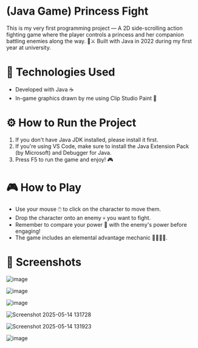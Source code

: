 # (Java Game) Princess Fight
This is my very first programming project — A 2D side-scrolling action fighting game where the player controls a princess and her companion battling enemies along the way. 👑⚔️ Built with Java in 2022 during my first year at university.

# 🚀 Technologies Used
- Developed with Java ☕
- In-game graphics drawn by me using Clip Studio Paint 🎨

# ⚙️ How to Run the Project
1. If you don't have Java JDK installed, please install it first.
2. If you're using VS Code, make sure to install the Java Extension Pack (by Microsoft) and Debugger for Java.
3. Press F5 to run the game and enjoy! 🎮

# 🎮 How to Play
- Use your mouse 🖱️ to click on the character to move them.
- Drop the character onto an enemy 💀 you want to fight.
- Remember to compare your power 💪 with the enemy's power before engaging!
- The game includes an elemental advantage mechanic 🌟🌿🔥💧.

# 📸 Screenshots
![image](https://github.com/user-attachments/assets/ea150e97-ccd1-4003-a5f2-c90aa2ca0309)

![image](https://github.com/user-attachments/assets/f33ec04c-81bb-48cc-999d-11d26f89d411)

![image](https://github.com/user-attachments/assets/61d8658b-c0f7-4582-a332-9e24371f902c)

![Screenshot 2025-05-14 131728](https://github.com/user-attachments/assets/888195a8-15e2-437f-82f0-e4c524d14ef3)

![Screenshot 2025-05-14 131923](https://github.com/user-attachments/assets/604ae78a-12b8-4318-847b-3e7147d6e0cf)

![image](https://github.com/user-attachments/assets/ac819302-fcd2-4a43-b13d-ddce32bc0fec)
